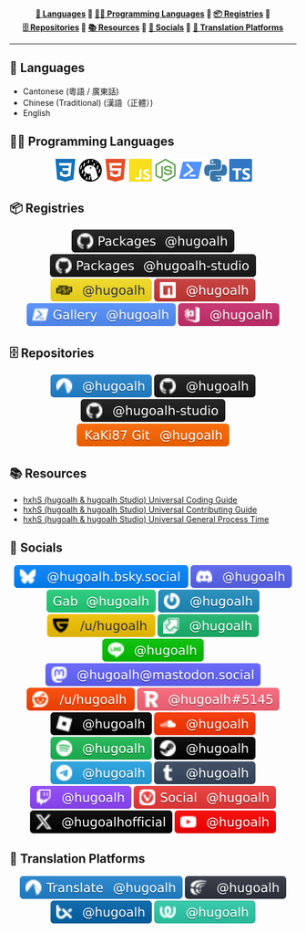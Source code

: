 <div align="center"><b>

[💬 Languages](#f13b05c6e608-languages) 💠 [🧑‍💻 Programming Languages](#f13b05c6e608-programming-languages) 💠 [📦 Registries](#f13b05c6e608-registries) 💠 [🗄️ Repositories](#f13b05c6e608-repositories) 💠 [📚 Resources](#f13b05c6e608-resources) 💠 [👥 Socials](#f13b05c6e608-socials) 💠 [🦜 Translation Platforms](#f13b05c6e608-translation-platforms)

</b></div>

---

<h2 id="f13b05c6e608-languages">💬 Languages</h2>

- Cantonese (粵語 / 廣東話)
- Chinese (Traditional) (漢語（正體）)
- English

<h2 id="f13b05c6e608-programming-languages">🧑‍💻 Programming Languages</h2>

<div align="center">

![CSS 3](./assets/icons/brand/css-3.svg "CSS 3")
![Deno](./assets/icons/brand/deno.svg "Deno")
![HTML 5](./assets/icons/brand/html-5.svg "HTML 5")
![JavaScript](./assets/icons/brand/javascript.svg "JavaScript")
![NodeJS](./assets/icons/brand/nodejs.svg "NodeJS")
![PowerShell](./assets/icons/brand/powershell.svg "PowerShell")
![Python](./assets/icons/brand/python.svg "Python")
![TypeScript](./assets/icons/brand/typescript.svg "TypeScript")

</div>

<h2 id="f13b05c6e608-registries">📦 Registries</h2>

<div align="center">

[![GitHub Packages: @hugoalh](./assets/badges/registries/github-packages.svg "GitHub Packages: @hugoalh")](https://github.com/hugoalh?tab=packages)
[![GitHub Packages: @hugoalh-studio](./assets/badges/registries/github-packages-studio.svg "GitHub Packages: @hugoalh-studio")](https://github.com/orgs/hugoalh-studio/packages)
[![JSR: @hugoalh](./assets/badges/registries/jsr.svg "JSR: @hugoalh")](https://jsr.io/@hugoalh)
[![NPM: @hugoalh](./assets/badges/registries/npm.svg "NPM: @hugoalh")](https://www.npmjs.com/search?q=%40hugoalh%2F)
[![PowerShell Gallery: @hugoalh](./assets/badges/registries/powershell-gallery.svg "PowerShell Gallery: @hugoalh")](https://www.powershellgallery.com/profiles/hugoalh)
[![Visual Studio Marketplace: @hugoalh](./assets/badges/registries/visual-studio-marketplace.svg "Visual Studio Marketplace: @hugoalh")](https://marketplace.visualstudio.com/publishers/hugoalh)

</div>

<h2 id="f13b05c6e608-repositories">🗄️ Repositories</h2>

<div align="center">

[![Codeberg: @hugoalh](./assets/badges/repositories/codeberg.svg "Codeberg: @hugoalh")](https://codeberg.org/hugoalh?tab=repositories)
[![GitHub: @hugoalh](./assets/badges/repositories/github.svg "GitHub: @hugoalh")](https://github.com/hugoalh?tab=repositories)
[![GitHub: @hugoalh-studio](./assets/badges/repositories/github-studio.svg "GitHub: @hugoalh-studio")](https://github.com/orgs/hugoalh-studio/repositories)
[![KaKi87 Git: @hugoalh](./assets/badges/repositories/kaki87-git.svg "KaKi87 Git: @hugoalh")](https://git.kaki87.net/hugoalh?tab=repositories)

</div>

<h2 id="f13b05c6e608-resources">📚 Resources</h2>

- [hxhS (hugoalh & hugoalh Studio) Universal Coding Guide](https://github.com/hugoalh/hugoalh/blob/main/guides/hxhs-universal-coding.md)
- [hxhS (hugoalh & hugoalh Studio) Universal Contributing Guide](https://github.com/hugoalh/hugoalh/blob/main/guides/hxhs-universal-contributing.md)
- [hxhS (hugoalh & hugoalh Studio) Universal General Process Time](https://github.com/hugoalh/hugoalh/blob/main/guides/hxhs-universal-general-process-time.md)

<h2 id="f13b05c6e608-socials">👥 Socials</h2>

<div align="center">

[![Bluesky: @hugoalh.bsky.social](./assets/badges/socials/bluesky.svg "Bluesky: @hugoalh.bsky.social")](https://bsky.app/profile/hugoalh.bsky.social)
![Discord: @hugoalh](./assets/badges/socials/discord.svg "Discord: @hugoalh")
[![Gab: @hugoalh](./assets/badges/socials/gab.svg "Gab: @hugoalh")](https://gab.com/hugoalh)
[![Gravatar: @hugoalh](./assets/badges/socials/gravatar.svg "Gravatar: @hugoalh")](https://gravatar.com/hugoalh)
[![Guilded: /u/hugoalh](./assets/badges/socials/guilded.svg "Guilded: /u/hugoalh")](https://www.guilded.gg/u/hugoalh)
[![Imgur: @hugoalh](./assets/badges/socials/imgur.svg "Imgur: @hugoalh")](https://imgur.com/user/hugoalh)
![LINE: @hugoalh](./assets/badges/socials/line.svg "LINE: @hugoalh")
[![Mastodon: @hugoalh@mastodon.social](./assets/badges/socials/mastodon.svg "Mastodon: @hugoalh@mastodon.social")](https://mastodon.social/@hugoalh)
[![Reddit: /u/hugoalh](./assets/badges/socials/reddit.svg "Reddit: /u/hugoalh")](https://www.reddit.com/user/hugoalh)
![Revolt Chat: @hugoalh#5145](./assets/badges/socials/revolt-chat.svg "Revolt Chat: @hugoalh#5145")
[![Roblox: @hugoalh](./assets/badges/socials/roblox.svg "Roblox: @hugoalh")](https://www.roblox.com/users/194932593/profile)
[![SoundCloud: @hugoalh](./assets/badges/socials/soundcloud.svg "SoundCloud: @hugoalh")](https://soundcloud.com/hugoalh)
[![Spotify: @hugoalh](./assets/badges/socials/spotify.svg "Spotify: @hugoalh")](https://open.spotify.com/user/hugoalh)
[![Steam: @hugoalh](./assets/badges/socials/steam.svg "Steam: @hugoalh")](https://steamcommunity.com/id/hugoalh)
[![Telegram: @hugoalh](./assets/badges/socials/telegram.svg "Telegram: @hugoalh")](https://t.me/hugoalh)
[![Tumblr: @hugoalh](./assets/badges/socials/tumblr.svg "Tumblr: @hugoalh")](https://hugoalh.tumblr.com)
[![Twitch: @hugoalh](./assets/badges/socials/twitch.svg "Twitch: @hugoalh")](https://www.twitch.tv/hugoalh)
[![Vivaldi Social: @hugoalh](./assets/badges/socials/vivaldi-social.svg "Vivaldi Social: @hugoalh")](https://social.vivaldi.net/@hugoalh)
[![X: @hugoalhofficial](./assets/badges/socials/x.svg "X: @hugoalhofficial")](https://x.com/hugoalhofficial)
[![YouTube: @hugoalh](./assets/badges/socials/youtube.svg "YouTube: @hugoalh")](https://www.youtube.com/@hugoalh)

</div>

<h2 id="f13b05c6e608-translation-platforms">🦜 Translation Platforms</h2>

<div align="center">

[![Codeberg Translate: @hugoalh](./assets/badges/translation-platforms/codeberg-translate.svg "Codeberg Translate: @hugoalh")](https://translate.codeberg.org/user/hugoalh)
[![Crowdin: @hugoalh](./assets/badges/translation-platforms/crowdin.svg "Crowdin: @hugoalh")](https://crowdin.com/profile/hugoalh)
[![Transifex: @hugoalh](./assets/badges/translation-platforms/transifex.svg "Transifex: @hugoalh")](https://app.transifex.com/user/profile/hugoalh)
[![Weblate: @hugoalh](./assets/badges/translation-platforms/weblate.svg "Weblate: @hugoalh")](https://hosted.weblate.org/user/hugoalh)

</div>
